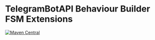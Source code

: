 # TelegramBotAPI Behaviour Builder FSM Extensions

[![Maven Central](https://maven-badges.herokuapp.com/maven-central/dev.inmo/tgbotapi.extensions.behaviour_builder.fsm/badge.svg)](https://maven-badges.herokuapp.com/maven-central/dev.inmo/tgbotapi.extensions.behaviour_builder.fsm)
